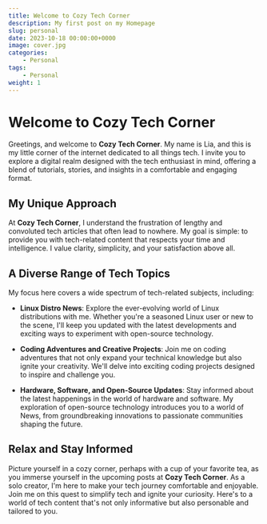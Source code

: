 ```yaml
---
title: Welcome to Cozy Tech Corner
description: My first post on my Homepage
slug: personal
date: 2023-10-18 00:00:00+0000
image: cover.jpg
categories:
    - Personal
tags:
    - Personal
weight: 1    
---
```


# Welcome to Cozy Tech Corner

Greetings, and welcome to **Cozy Tech Corner**. My name is Lia, and this is my little corner of the internet dedicated to all things tech. I invite you to explore a digital realm designed with the tech enthusiast in mind, offering a blend of tutorials, stories, and insights in a comfortable and engaging format.

## My Unique Approach

At **Cozy Tech Corner**, I understand the frustration of lengthy and convoluted tech articles that often lead to nowhere. My goal is simple: to provide you with tech-related content that respects your time and intelligence. I value clarity, simplicity, and your satisfaction above all.

## A Diverse Range of Tech Topics

My focus here covers a wide spectrum of tech-related subjects, including:

- **Linux Distro News**: Explore the ever-evolving world of Linux distributions with me. Whether you're a seasoned Linux user or new to the scene, I'll keep you updated with the latest developments and exciting ways to experiment with open-source technology.

- **Coding Adventures and Creative Projects**: Join me on coding adventures that not only expand your technical knowledge but also ignite your creativity. We'll delve into exciting coding projects designed to inspire and challenge you.

- **Hardware, Software, and Open-Source Updates**: Stay informed about the latest happenings in the world of hardware and software. My exploration of open-source technology introduces you to a world of News, from groundbreaking innovations to passionate communities shaping the future.

## Relax and Stay Informed

Picture yourself in a cozy corner, perhaps with a cup of your favorite tea, as you immerse yourself in the upcoming posts at **Cozy Tech Corner**. As a solo creator, I'm here to make your tech journey comfortable and enjoyable. Join me on this quest to simplify tech and ignite your curiosity. Here's to a world of tech content that's not only informative but also personable and tailored to you.
